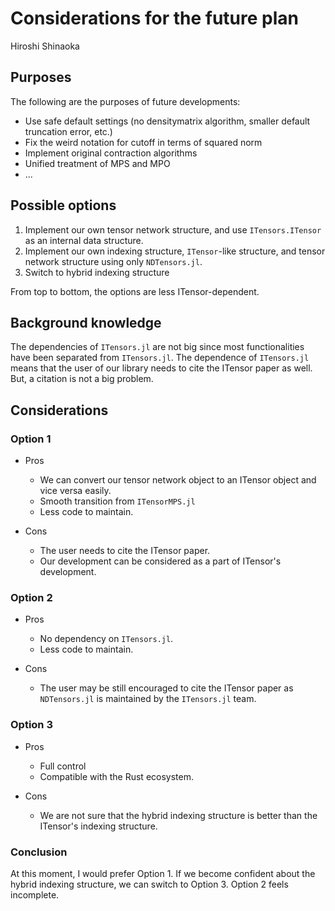 # Considerations for the future plan

Hiroshi Shinaoka

## Purposes
The following are the purposes of future developments:

- Use safe default settings (no densitymatrix algorithm, smaller default truncation error, etc.)
- Fix the weird notation for cutoff in terms of squared norm
- Implement original contraction algorithms
- Unified treatment of MPS and MPO
- ...

## Possible options

1. Implement our own tensor network structure, and use `ITensors.ITensor` as an internal data structure.
2. Implement our own indexing structure, `ITensor`-like structure, and tensor network structure using only `NDTensors.jl`.
3. Switch to hybrid indexing structure

From top to bottom, the options are less ITensor-dependent.

## Background knowledge
The dependencies of `ITensors.jl` are not big since most functionalities have been separated from `ITensors.jl`.
The dependence of `ITensors.jl` means that the user of our library needs to cite the ITensor paper as well.
But, a citation is not a big problem.

## Considerations

### Option 1

- Pros
  - We can convert our tensor network object to an ITensor object and vice versa easily.
  - Smooth transition from `ITensorMPS.jl`
  - Less code to maintain.

- Cons
  - The user needs to cite the ITensor paper.
  - Our development can be considered as a part of ITensor's development.

### Option 2

- Pros
  - No dependency on `ITensors.jl`. 
  - Less code to maintain.

- Cons
  - The user may be still encouraged to cite the ITensor paper as `NDTensors.jl` is maintained by the `ITensors.jl` team.

### Option 3
- Pros
  - Full control
  - Compatible with the Rust ecosystem.

- Cons
  - We are not sure that the hybrid indexing structure is better than the ITensor's indexing structure.

### Conclusion
At this moment, I would prefer Option 1.
If we become confident about the hybrid indexing structure, we can switch to Option 3.
Option 2 feels incomplete.